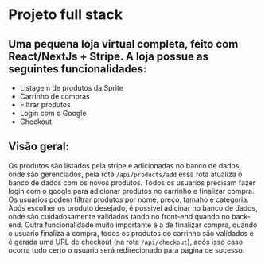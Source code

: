 # Projeto full stack
## Uma pequena loja virtual completa, feito com React/NextJs + Stripe. A loja possue as seguintes funcionalidades:

<ul>
  <li>
     Listagem de produtos da Sprite
  </li>
  <li>
    Carrinho de compras
  </li>
   <li>
    Filtrar produtos
  </li>
  <li>
    Login com o Google
  </li>
  <li>
    Checkout
  </li>
</ul>

## Visão geral:
Os produtos são listados pela stripe e adicionadas no banco de dados, onde são gerenciados, pela rota `/api/products/add` essa rota atualiza o banco de dados com os novos produtos. Todos os usuarios precisam fazer login com o google para adicionar produtos no carrinho e finalizar compra. Os usuarios podem filtrar produtos por nome, preço, tamaho e categoria. Após escolher os produto desejado, é possivel adicinar no banco de dados, onde são cuidadosamente validados tando no front-end quando no back-end. Outra funcionalidade muito importante é a de finalizar compra, quando o usuario finaliza a compra, todos os produtos do carrinho são validados e é gerada uma URL de checkout (na rota `/api/checkout`), aoós isso caso ocorra tudo certo o usuario será redirecionado para pagina de sucesso.
 
